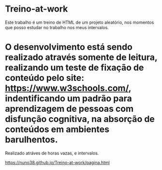 #  Treino-at-work
   Este trabalho é um treino de HTML de um projeto aleatório, nos momentos que posso estudar no trabalho nos meus intervalos. 
   
#  O desenvolvimento está sendo realizado através somente de leitura, realizando um teste de fixação de conteúdo pelo site: https://www.w3schools.com/, indentificando um padrão para aprendizagem de pessoas com disfunção cognitiva, na absorção de conteúdos em ambientes  barulhentos.
   
   Realizado atráves de horas vazas, e intervalos.
   
   https://nuno38.github.io/Treino-at-work/pagina.html
